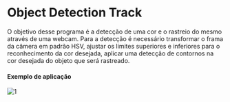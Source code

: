 # Object Detection Track

O objetivo desse programa é a detecção de uma cor e o rastreio do mesmo através de uma webcam. Para a detecção é necessário transformar o frama da câmera em padrão HSV,
ajustar os limites superiores e inferiores para o reconhecimento da cor desejada, aplicar uma detecção de contornos na cor desejada do objeto que será rastreado.

#### Exemplo de aplicação

![1](https://user-images.githubusercontent.com/5797933/87425196-94884d80-c5b3-11ea-8205-a90ce4fb655e.png)
